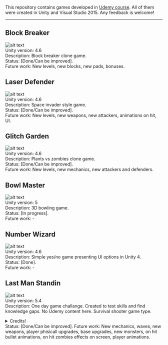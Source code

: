 This repository contains games developed in [Udemy course](https://www.udemy.com/unitycourse/learn/v4/).
All of them were created in Unity and Visual Studio 2015.
Any feedback is welcome!  

---
## Block Breaker
![alt text](https://github.com/pkupilas/Games/blob/master/_Resources/blockgif.gif?raw=true "Block Breaker demo game")  
Unity version: 4.6  
Description: Block breaker clone game.   
Status: [Done/Can be improved].  
Future work: New levels, new blocks, new pads, bonuses.  

## Laser Defender
![alt text](https://github.com/pkupilas/Games/blob/master/_Resources/lasergif.gif?raw=true "Laser Defender demo game")  
Unity version: 4.6  
Description: Space invader style game.  
Status: [Done/Can be improved].  
Future work: New levels, new weapons, new attackers, animations on hit, UI.  

## Glitch Garden
![alt text](https://github.com/pkupilas/Games/blob/master/_Resources/glitchgif.gif?raw=true "Glitch Garden demo game")  
Unity version: 4.6  
Description: Plants vs zombies clone game.  
Status: [Done/Can be improved].  
Future work: New levels, new mechanics, new attackers and defenders.  

## Bowl Master
![alt text](https://github.com/pkupilas/Games/blob/master/_Resources/bowlgif.gif?raw=true "Bowl Master demo game")  
Unity version: 5  
Description: 3D bowling game.  
Status: [In progress].  
Future work: -  

## Number Wizard
![alt text](https://github.com/pkupilas/Games/blob/master/_Resources/wizzardgif.gif?raw=true "Number Wizard demo game")  
Unity version: 4.6  
Description: Simple yes/no game presenting UI options in Unity 4.  
Status: [Done].  
Future work: -  

## Last Man Standin  
![alt text](https://github.com/pkupilas/Games/blob/master/_Resources/lastmanstandingif.gif?raw=true "Last Man Standin demo game")  
Unity version: 5.4  
Description: One day game challange. Created to test skills and find knowledge gaps. No Udemy content here. Survival shooter game type.  
<details> 
  <summary>Credits! </summary>
    Zombie sprites:  
    Riley Gombart from opengameart.org  

    Base sprite:  
    prushik from opengameart.org  

    Player sprite:  
    Riley Gombart from opengameart.org  

    Font:  
    Patrick Broderick from dafont.com  

    Background main menu sprite:  
    ansimuz from opengameart.org  

    Background music:  
    Dan Knoflicek from opengameart.org  

    Zombie sound:  
    Vinrax from opengameart.org  

    Background game over scene sprite:  
    mikegi from pixabay.com  
    
    Advices:
    Maja Szlesińska
</details>
Status: [Done/Can be improved].  
Future work: New mechanics, waves, new weapons, player phisicall upgrades, base upgrades, new monsters, on hit bullet animations, on hit zombies effects on screen, player animations.  
